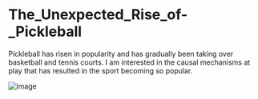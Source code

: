 # The_Unexpected_Rise_of-_Pickleball
Pickleball has risen in popularity and has gradually been taking over basketball and tennis courts. I am interested in the causal mechanisms at play that has resulted in the sport becoming so popular. 

![image](https://github.com/user-attachments/assets/5d78f434-c7b0-4c1a-8237-f1ee9856256e)
